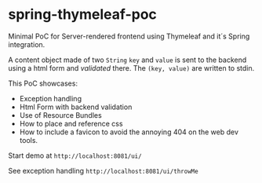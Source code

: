 # spring-thymeleaf-poc

Minimal PoC for Server-rendered frontend using Thymeleaf and it´s Spring integration. 

A content object made of two `String` `key` and `value` is sent to the backend using a html form and *validated* there. The `(key, value)`  are written to stdin.

This PoC showcases:
* Exception handling
* Html Form with backend validation
* Use of Resource Bundles
* How to place and reference css
* How to include a favicon to avoid the annoying 404 on the web dev tools.

Start demo at 
`http://localhost:8081/ui/`

See exception handling
`http://localhost:8081/ui/throwMe`

